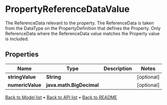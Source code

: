 

# PropertyReferenceDataValue

The ReferenceData relevant to the property. The ReferenceData is taken from the DataType on the PropertyDefinition that defines the Property. Only ReferenceData where the ReferenceData value matches the Property value is included.

## Properties

| Name | Type | Description | Notes |
|------------ | ------------- | ------------- | -------------|
|**stringValue** | **String** |  |  [optional] |
|**numericValue** | **java.math.BigDecimal** |  |  [optional] |



[Back to Model list](../README.md#documentation-for-models) &#8226; [Back to API list](../README.md#documentation-for-api-endpoints) &#8226; [Back to README](../README.md)


